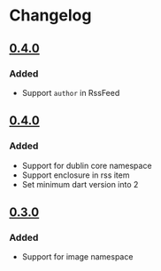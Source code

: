 # Changelog
## [0.4.0](https://pub.dartlang.org/packages/webfeed/versions/0.4.1)
### Added
- Support `author` in RssFeed
## [0.4.0](https://pub.dartlang.org/packages/webfeed/versions/0.4.0)
### Added
- Support for dublin core namespace
- Support enclosure in rss item
- Set minimum dart version into 2

## [0.3.0](https://pub.dartlang.org/packages/webfeed/versions/0.3.0)
### Added
- Support for image namespace
